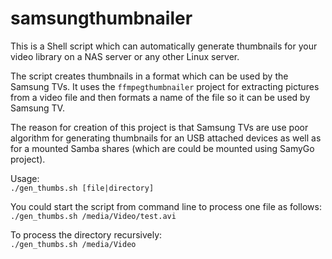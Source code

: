 # samsungthumbnailer

This is a Shell script which can automatically generate thumbnails for your video library on a NAS server or any other Linux server.

The script creates thumbnails in a format which can be used by the Samsung TVs. It uses the `ffmpegthumbnailer` project for extracting pictures from a video file and then formats a name of the file so it can be used by Samsung TV.

The reason for creation of this project is that Samsung TVs are use poor algorithm for generating thumbnails for an USB attached devices as well as for a mounted Samba shares (which are could be mounted using SamyGo project). 

Usage:  
```./gen_thumbs.sh [file|directory]```

You could start the script from command line to process one file as follows:  
```./gen_thumbs.sh /media/Video/test.avi```

To process the directory recursively:  
```./gen_thumbs.sh /media/Video```
